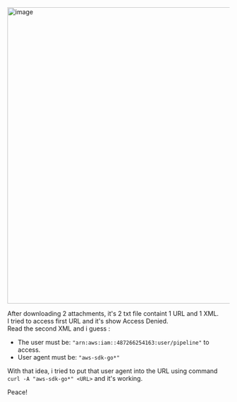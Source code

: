 <img width="1075" height="671" alt="image" src="https://github.com/user-attachments/assets/045285aa-4c4a-4d6a-8b52-ffb2be6d8b36" />  

After downloading 2 attachments, it's 2 txt file containt 1 URL and 1 XML.  
I tried to access first URL and it's show Access Denied.  
Read the second XML and i guess :  
- The user must be: `"arn:aws:iam::487266254163:user/pipeline"` to access.
- User agent must be: `"aws-sdk-go*"`

With that idea, i tried to put that user agent into the URL using command `curl -A "aws-sdk-go*" <URL>` and it's working.

Peace!
